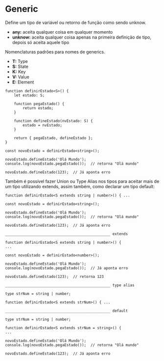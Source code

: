 # Generic

Define um tipo de variável ou retorno de função como sendo unknow.

- **any:** aceita qualquer coisa em qualquer momento
- **unknow:** aceita qualquer coisa apenas na primeira definição de tipo, depois só aceita aquele tipo

Nomenclaturas padrões para nomes de generics.

- **T:** Type
- **S:** State
- **K:** Key
- **V:** Value
- **E:** Element

```
function definirEstado<S>() {
    let estado: S;

    function pegaEstado() {
        return estado;
    }

    function defineEstado(nvEstado: S) {
        estado = nvEstado;
    }

    return { pegaEstado, defineEstado };
}

const novoEstado = definirEstado<string>();

novoEstado.defineEstado('Olá Mundo');
console.log(novoEstado.pegaEstado());  // retorna "Olá mundo"

novoEstado.defineEstado(123);  // Já aponta erro
```

Também é possível fazer Union ou Type Alias nos tipos para aceitar mais de um tipo utilizando extends, assim também, como declarar um tipo default:

```
function definirEstado<S extends string | number>() { ...

const novoEstado = definirEstado<string>();

novoEstado.defineEstado('Olá Mundo');
console.log(novoEstado.pegaEstado());  // retorna "Olá mundo"

novoEstado.defineEstado(123);  // Já aponta erro

________________________________________________ extends

function definirEstado<S extends string | number>() {
...

const novoEstado = definirEstado<number>();

novoEstado.defineEstado('Olá Mundo');
console.log(novoEstado.pegaEstado());  // Já aponta erro

novoEstado.defineEstado(123);  // retorna 123

________________________________________________ type alias

type strNum = string | number;

function definirEstado<S extends strNum>() { ...

________________________________________________ default

type strNum = string | number;

function definirEstado<S extends strNum = string>() {
...

novoEstado.defineEstado('Olá Mundo');
console.log(novoEstado.pegaEstado());  // retorna "Olá mundo"

novoEstado.defineEstado(123);  // Já aponta erro
```
